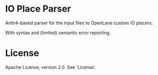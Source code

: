 # IO Place Parser
Antlr4-based parser for the input files to OpenLane custom IO placers.

With syntax and (limited) semantic error reporting.

# License
Apache License, version 2.0. See 'License'.